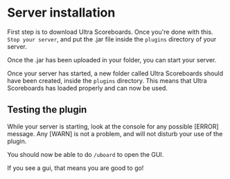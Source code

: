 # Server installation
First step is to download Ultra Scoreboards. Once you're done with this. `Stop your server`, and put the .jar file inside the `plugins` directory of your server.
<br>

Once the .jar has been uploaded in your folder, you can start your server.
<br>

Once your server has started, a new folder called Ultra Scoreboards should have been created, inside the `plugins` directory. This means that Ultra Scoreboards has loaded properly and can now be used.
<br>

## Testing the plugin
While your server is starting, look at the console for any possible [ERROR] message. Any [WARN] is not a problem, and will not disturb your use of the plugin.

You should now be able to do `/uboard` to open the GUI.


If you see a gui, that means you are good to go!
